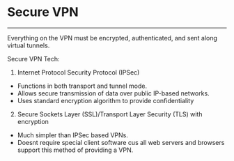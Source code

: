 # Secure VPN
---
Everything on the VPN must be encrypted, authenticated, and sent along virtual tunnels.

Secure VPN Tech:
1. Internet Protocol Security Protocol (IPSec)
- Functions in both transport and tunnel mode.
- Allows secure transmission of data over public IP-based networks.
- Uses standard encryption algorithm to provide confidentiality
2. Secure Sockets Layer (SSL)/Transport Layer Security (TLS) with encryption
- Much simpler than IPSec based VPNs.
- Doesnt require special client software cus all web servers and browsers support this method of providing a VPN.

